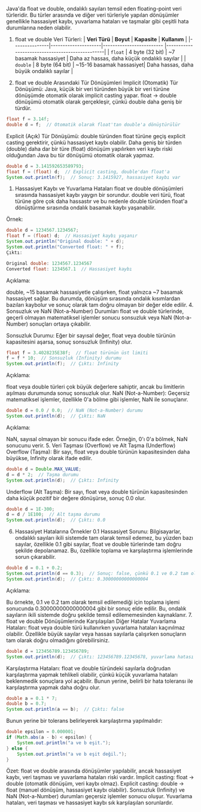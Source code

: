 Java'da float ve double, ondalıklı sayıları temsil eden floating-point veri türleridir. Bu türler arasında ve diğer veri türleriyle yapılan dönüşümler genellikle hassasiyet kaybı, yuvarlama hataları ve taşmalar gibi çeşitli hata durumlarına neden olabilir.

1. float ve double Veri Türleri:
| **Veri Türü** | **Boyut**           | **Kapasite**             | **Kullanım**                                   |
|---------------|---------------------|------------------------- |------------------------------------------------|
| `float`       | 4 byte (32 bit)     | ~7 basamak hassasiyet    | Daha az hassas, daha küçük ondalıklı sayılar   |
| `double`      | 8 byte (64 bit)     | ~15-16 basamak hassasiyet| Daha hassas, daha büyük ondalıklı sayılar      |

2. float ve double Arasındaki Tür Dönüşümleri
Implicit (Otomatik) Tür Dönüşümü:
Java, küçük bir veri türünden büyük bir veri türüne dönüşümde otomatik olarak implicit casting yapar.
float → double dönüşümü otomatik olarak gerçekleşir, çünkü double daha geniş bir türdür.

```java
float f = 3.14f;
double d = f;  // Otomatik olarak float'tan double'a dönüştürülür
```

Explicit (Açık) Tür Dönüşümü:
double türünden float türüne geçiş explicit casting gerektirir, çünkü hassasiyet kaybı olabilir.
Daha geniş bir türden (double) daha dar bir türe (float) dönüşüm yapılırken veri kaybı riski olduğundan Java bu tür dönüşümü otomatik olarak yapmaz.

```java
double d = 3.141592653589793;
float f = (float) d;  // Explicit casting, double'dan float'a
System.out.println(f);  // Sonuç: 3.1415927, hassasiyet kaybı var
```

1. Hassasiyet Kaybı ve Yuvarlama Hataları
float ve double dönüşümleri sırasında hassasiyet kaybı yaygın bir sorundur. double veri türü, float türüne göre çok daha hassastır ve bu nedenle double türünden float'a dönüştürme sırasında ondalık basamak kaybı yaşanabilir.

Örnek:
```java
double d = 1234567.1234567;
float f = (float) d;  // Hassasiyet kaybı yaşanır
System.out.println("Original double: " + d);
System.out.println("Converted float: " + f);
Çıktı:

Original double: 1234567.1234567
Converted float: 1234567.1  // Hassasiyet kaybı
```

Açıklama:

double, ~15 basamak hassasiyetle çalışırken, float yalnızca ~7 basamak hassasiyet sağlar. Bu durumda, dönüşüm sırasında ondalık kısımlardan bazıları kaybolur ve sonuç olarak tam doğru olmayan bir değer elde edilir.
4. Sonsuzluk ve NaN (Not-a-Number) Durumları
float ve double türlerinde, geçerli olmayan matematiksel işlemler sonucu sonsuzluk veya NaN (Not-a-Number) sonuçları ortaya çıkabilir.

Sonsuzluk Durumu:
Eğer bir sayısal değer, float veya double türünün kapasitesini aşarsa, sonuç sonsuzluk (Infinity) olur.

```java
float f = 3.4028235E38f;  // float türünün üst limiti
f = f * 10;  // Sonsuzluk (Infinity) durumu
System.out.println(f);  // Çıktı: Infinity
```

Açıklama:

float veya double türleri çok büyük değerlere sahiptir, ancak bu limitlerin aşılması durumunda sonuç sonsuzluk olur.
NaN (Not-a-Number):
Geçersiz matematiksel işlemler, özellikle 0'a bölme gibi işlemler, NaN ile sonuçlanır.

```java
double d = 0.0 / 0.0;  // NaN (Not-a-Number) durumu
System.out.println(d);  // Çıktı: NaN
```

Açıklama:

NaN, sayısal olmayan bir sonucu ifade eder. Örneğin, 0'ı 0'a bölmek, NaN sonucunu verir.
5. Veri Taşması (Overflow) ve Alt Taşma (Underflow)
Overflow (Taşma):
Bir sayı, float veya double türünün kapasitesinden daha büyükse, Infinity olarak ifade edilir.

```java
double d = Double.MAX_VALUE;
d = d * 2;  // Taşma durumu
System.out.println(d);  // Çıktı: Infinity
```

Underflow (Alt Taşma):
Bir sayı, float veya double türünün kapasitesinden daha küçük pozitif bir değere dönüşürse, sonuç 0.0 olur.

```java
double d = 1E-300;
d = d / 1E100;  // Alt taşma durumu
System.out.println(d);  // Çıktı: 0.0
```

6. Hassasiyet Hatalarına Örnekler
0.1 Hassasiyet Sorunu:
Bilgisayarlar, ondalıklı sayıları ikili sistemde tam olarak temsil edemez, bu yüzden bazı sayılar, özellikle 0.1 gibi sayılar, float ve double türlerinde tam doğru şekilde depolanamaz. Bu, özellikle toplama ve karşılaştırma işlemlerinde sorun çıkarabilir.

```java
double d = 0.1 + 0.2;
System.out.println(d == 0.3);  // Sonuç: false, çünkü 0.1 ve 0.2 tam olarak temsil edilemez
System.out.println(d);  // Çıktı: 0.30000000000000004
```

Açıklama:

Bu örnekte, 0.1 ve 0.2 tam olarak temsil edilemediği için toplama işlemi sonucunda 0.30000000000000004 gibi bir sonuç elde edilir. Bu, ondalık sayıların ikili sistemde doğru şekilde temsil edilememesinden kaynaklanır.
7. float ve double Dönüşümlerinde Karşılaşılan Diğer Hatalar
Yuvarlama Hataları: float veya double türü kullanırken yuvarlama hataları kaçınılmaz olabilir. Özellikle büyük sayılar veya hassas sayılarla çalışırken sonuçların tam olarak doğru olmadığını görebilirsiniz.

```java
double d = 123456789.123456789;
System.out.println(d);  // Çıktı: 123456789.12345678, yuvarlama hatası
```

Karşılaştırma Hataları: float ve double türündeki sayılarla doğrudan karşılaştırma yapmak tehlikeli olabilir, çünkü küçük yuvarlama hataları beklenmedik sonuçlara yol açabilir. Bunun yerine, belirli bir hata toleransı ile karşılaştırma yapmak daha doğru olur.

```java
double a = 0.1 * 7;
double b = 0.7;
System.out.println(a == b);  // Çıktı: false
```

Bunun yerine bir tolerans belirleyerek karşılaştırma yapılmalıdır:

```java
double epsilon = 0.000001;
if (Math.abs(a - b) < epsilon) {
    System.out.println("a ve b eşit.");
} else {
    System.out.println("a ve b eşit değil.");
}
```

Özet:
float ve double arasında dönüşümler yapılabilir, ancak hassasiyet kaybı, veri taşması ve yuvarlama hataları riski vardır.
Implicit casting: float → double (otomatik dönüşüm, veri kaybı olmaz).
Explicit casting: double → float (manuel dönüşüm, hassasiyet kaybı olabilir).
Sonsuzluk (Infinity) ve NaN (Not-a-Number) durumları geçersiz işlemler sonucu oluşur.
Yuvarlama hataları, veri taşması ve hassasiyet kaybı sık karşılaşılan sorunlardır.